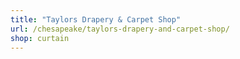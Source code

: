 ```yaml
---
title: "Taylors Drapery & Carpet Shop"
url: /chesapeake/taylors-drapery-and-carpet-shop/
shop: curtain
---
```

